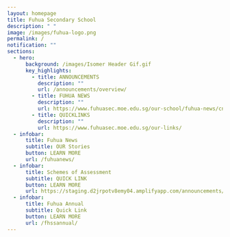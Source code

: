 ```yaml
---
layout: homepage
title: Fuhua Secondary School
description: " "
image: /images/fuhua-logo.png
permalink: /
notification: ""
sections:
  - hero:
      background: /images/Isomer Header Gif.gif
      key_highlights:
        - title: ANNOUNCEMENTS
          description: ""
          url: /announcements/overview/
        - title: FUHUA NEWS
          description: ""
          url: https://www.fuhuasec.moe.edu.sg/our-school/fuhua-news/cny23/
        - title: QUICKLINKS
          description: ""
          url: https://www.fuhuasec.moe.edu.sg/our-links/
  - infobar:
      title: Fuhua News
      subtitle: OUR Stories
      button: LEARN MORE
      url: /fuhuanews/
  - infobar:
      title: Schemes of Assessment
      subtitle: QUICK LINK
      button: LEARN MORE
      url: https://staging.d2jrpotv8emy04.amplifyapp.com/announcements/2023-scheme-of-assessments/
  - infobar:
      title: Fuhua Annual
      subtitle: Quick Link
      button: LEARN MORE
      url: /fhssannual/
---
```

